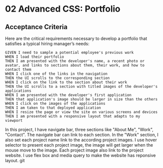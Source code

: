 # 02 Advanced CSS: Portfolio
## Acceptance Criteria

Here are the critical requirements necessary to develop a portfolio that satisfies a typical hiring manager’s needs:

```
GIVEN I need to sample a potential employee's previous work
WHEN I load their portfolio
THEN I am presented with the developer's name, a recent photo or avatar, and links to sections about them, their work, and how to contact them
WHEN I click one of the links in the navigation
THEN the UI scrolls to the corresponding section
WHEN I click on the link to the section about their work
THEN the UI scrolls to a section with titled images of the developer's applications
WHEN I am presented with the developer's first application
THEN that application's image should be larger in size than the others
WHEN I click on the images of the applications
THEN I am taken to that deployed application
WHEN I resize the page or view the site on various screens and devices
THEN I am presented with a responsive layout that adapts to my viewport
```


In this project, I have navigate bar, three sections like "About Me", "Work", "Contact". The navigate bar can link to each section. In the "Work" section, I also set each project name link to the according project images. I use hover selector to present each project image, the image will get larger when the mouse move to the image. Each project image also link to the project website. I use flex box and media query to make the website has reponsive layout. git 